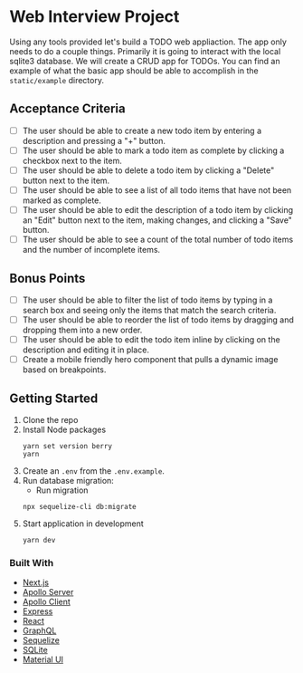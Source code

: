 # Web Interview Project

Using any tools provided let's build a TODO web appliaction. The app only needs to do a couple things. Primarily it is going to interact with the local sqlite3 database. We will create a CRUD app for TODOs. You can find an example of what the basic app should be able to accomplish in the `static/example` directory.

## Acceptance Criteria
* [ ] The user should be able to create a new todo item by entering a description and pressing a "+" button.
* [ ] The user should be able to mark a todo item as complete by clicking a checkbox next to the item.
* [ ] The user should be able to delete a todo item by clicking a "Delete" button next to the item.
* [ ] The user should be able to see a list of all todo items that have not been marked as complete.
* [ ] The user should be able to edit the description of a todo item by clicking an "Edit" button next to the item, making changes, and clicking a "Save" button.
* [ ] The user should be able to see a count of the total number of todo items and the number of incomplete items.

## Bonus Points
* [ ] The user should be able to filter the list of todo items by typing in a search box and seeing only the items that match the search criteria.
* [ ] The user should be able to reorder the list of todo items by dragging and dropping them into a new order.
* [ ] The user should be able to edit the todo item inline by clicking on the description and editing it in place.
* [ ] Create a mobile friendly hero component that pulls a dynamic image based on breakpoints.

## Getting Started
1. Clone the repo
2. Install Node packages
    ```shell script
    yarn set version berry
    yarn
    ```
3. Create an `.env` from the `.env.example`.
4. Run database migration:
    * Run migration
    ```shell script
    npx sequelize-cli db:migrate
    ```
5. Start application in development
    ```shell script
    yarn dev
    ```

### Built With
* [Next.js](https://nextjs.org)
* [Apollo Server](https://www.apollographql.com/docs/apollo-server)
* [Apollo Client](https://www.apollographql.com/docs/react)
* [Express](https://expressjs.com)
* [React](https://reactjs.org)
* [GraphQL](https://graphql.org)
* [Sequelize](https://sequelize.org)
* [SQLite](https://www.npmjs.com/package/sqlite3)
* [Material UI](https://material-ui.com)